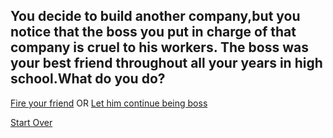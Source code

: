 ## You decide to build another company,but you notice that the boss you put in charge of that company is cruel to his workers. The boss was your best friend throughout all your years in high school.What do you do? 

[Fire your friend](success.md) OR [Let him continue being boss](companyfailed.md)

[Start Over](./home.md)
